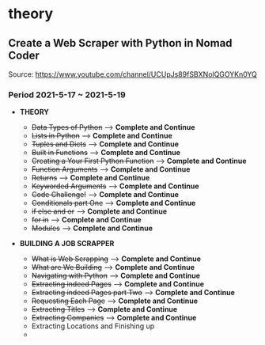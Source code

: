 # theory
## Create a Web Scraper with Python in Nomad Coder
Source: https://www.youtube.com/channel/UCUpJs89fSBXNolQGOYKn0YQ


### Period 2021-5-17 ~ 2021-5-19
+ __THEORY__
    - ~~Data Types of Python~~ --> __Complete and Continue__
    - ~~Lists in Python~~ --> __Complete and Continue__
    - ~~Tuples and Dicts~~ --> __Complete and Continue__
    - ~~Built in Functions~~ --> __Complete and Continue__
    - ~~Creating a Your First Python Function~~ --> __Complete and Continue__
    - ~~Function Arguments~~ --> __Complete and Continue__
    - ~~Returns~~ --> __Complete and Continue__
    - ~~Keyworded Arguments~~ --> __Complete and Continue__
    - ~~Code Challenge!~~ --> __Complete and Continue__
    - ~~Conditionals part One~~ --> __Complete and Continue__
    - ~~if else and or~~ --> __Complete and Continue__
    - ~~for in~~ --> __Complete and Continue__
    - ~~Modules~~ --> __Complete and Continue__

+ __BUILDING A JOB SCRAPPER__
    - ~~What is Web Scrapping~~ --> __Complete and Continue__
    - ~~What are We Building~~ --> __Complete and Continue__
    - ~~Navigating with Python~~ --> __Complete and Continue__
    - ~~Extracting indeed Pages~~ --> __Complete and Continue__
    - ~~Extracting indeed Pages part Two~~ --> __Complete and Continue__
    - ~~Requesting Each Page~~  --> __Complete and Continue__
    - ~~Extracting Titles~~ --> __Complete and Continue__
    - ~~Extracting Companies~~ --> __Complete and Continue__
    - Extracting Locations and Finishing up
    - 